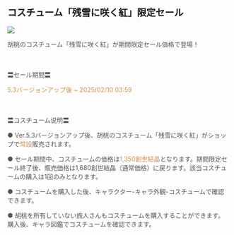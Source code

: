 ## コスチューム「残雪に咲く紅」限定セール
<img src="https://sdk.hoyoverse.com/upload/ann/2024/12/19/b7628f75d6999bdb9ef6c2f86bfb9611_8076503810631785406.png">
<p style="white-space: pre-wrap;"><span style="color:rgba(85,85,85,1)">胡桃のコスチューム「残雪に咲く紅」が期間限定セール価格で登場！</span></p><p style="white-space: pre-wrap; min-height: 1.5em; text-align: left;"></p><p style="white-space: pre-wrap; text-align: left;"><span style="color:rgba(85,85,85,1)">〓セール期間〓</span></p><p style="white-space: pre-wrap; text-align: left;"><span style="color:rgba(204,146,85,1)">5.3バージョンアップ後 ~ <t class="t_lc" contenteditable="false">2025/02/10 03:59</t></span></p><p style="white-space: pre-wrap; min-height: 1.5em; text-align: left;"></p><p style="white-space: pre-wrap; text-align: left;"><span style="color:rgba(85,85,85,1)">〓コスチューム说明〓</span></p><p style="white-space: pre-wrap; text-align: left;"><span style="color:rgba(85,85,85,1)">● Ver.5.3バージョンアップ後、胡桃のコスチューム「残雪に咲く紅」がショップで</span><span style="color:rgba(204,146,85,1)">常設</span><span style="color:rgba(85,85,85,1)">販売されます。</span></p><p style="white-space: pre-wrap; text-align: left;"><span style="color:rgba(85,85,85,1)">● セール期間中、コスチュームの価格は</span><span style="color:rgba(204,146,85,1)">1,350創世結晶</span><span style="color:rgba(85,85,85,1)">となります。期間限定セール終了後、販売価格は1,680創世結晶（通常価格）に戻ります。該当コスチュームの購入は1回のみとなります。</span></p><p style="white-space: pre-wrap; text-align: left;"><span style="color:rgba(85,85,85,1)">● コスチュームを購入した後、キャラクター-キャラ外観-コスチュームで確認できます。</span></p><p style="white-space: pre-wrap; text-align: left;"><span style="color:rgba(85,85,85,1)">● 胡桃を所有していない旅人さんもコスチュームを購入することができます。購入後、キャラ図鑑でコスチュームを確認できます。</span></p>
